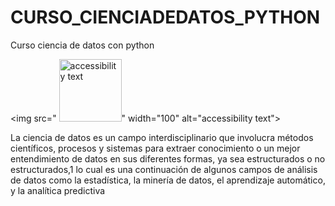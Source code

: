 # CURSO_CIENCIADEDATOS_PYTHON
Curso ciencia de datos con python 


<img src="
<img src="https://publicdomainvectors.org/photos/Rocket11.png" width="100" alt="accessibility text">" width="100" alt="accessibility text">


La ciencia de datos es un campo interdisciplinario que involucra métodos científicos, procesos y sistemas para extraer conocimiento
o un mejor entendimiento de datos en sus diferentes formas, ya sea estructurados o no estructurados,1
lo cual es una continuación de algunos campos de análisis de datos como la estadística, la minería de datos, el aprendizaje automático, y la analítica predictiva
